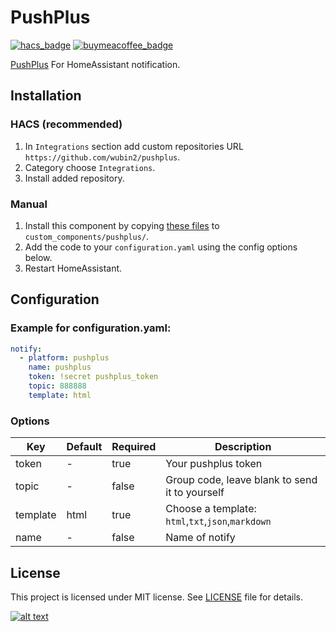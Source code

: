 
# PushPlus
[![hacs_badge](https://img.shields.io/badge/HACS-Custom-orange.svg)](https://github.com/custom-components/hacs)
[![buymeacoffee_badge](https://img.shields.io/badge/Donate-Buy%20Me%20a%20Coffee-ff813f?style=flat)](https://www.buymeacoffee.com/holala)

[PushPlus](http://www.pushplus.plus) For HomeAssistant notification.

## Installation
### HACS (recommended)
1. In `Integrations` section add custom repositories URL `https://github.com/wubin2/pushplus`.
2. Category choose `Integrations`.
3. Install added repository.
### Manual
1. Install this component by copying [these files](https://github.com/wubin2/pushplus/tree/master/custom_components/pushplus) to `custom_components/pushplus/`.
2. Add the code to your `configuration.yaml` using the config options below.
3. Restart HomeAssistant.

## Configuration
### Example for configuration.yaml:
```yaml
notify:
  - platform: pushplus
    name: pushplus
    token: !secret pushplus_token
    topic: 888888
    template: html
```
### Options
| Key | Default |Required | Description |
|---|---|---|---|
| token | - | true | Your pushplus token  |
| topic | - | false | Group code, leave blank to send it to yourself |
| template | html | true | Choose a template:  `html`,`txt`,`json`,`markdown` |
| name | - | false | Name of notify |

## License
This project is licensed under MIT license. See [LICENSE](LICENSE) file for details.

[![alt text](http://img1.coolsong.com/imgs/2021/05/49b7e0a6af0a43b6.png "Buy Me A Coffee")](https://www.buymeacoffee.com/holala)
